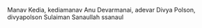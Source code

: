 
Manav Kedia, kediamanav
Anu Devarmanai, adevar
Divya Polson, divyapolson
Sulaiman Sanaullah ssanaul
